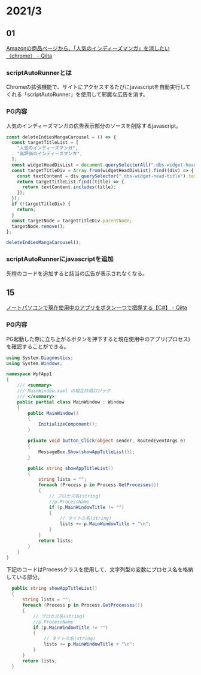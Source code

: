 # 2021/3

## 01
[Amazonの商品ページから、「人気のインディーズマンガ」を消したい（chrome） \- Qiita](https://qiita.com/iteyan/items/78bcad46ae43616eeb0f)

### scriptAutoRunnerとは
Chromeの拡張機能で、サイトにアクセスするたびにjavascriptを自動実行してくれる「scriptAutoRunner」を使用して邪魔な広告を消す。

### PG内容
人気のインディーズマンガの広告表示部分のソースを削除するjavascript。
```javascript
const deleteIndiesMangaCarousel = () => {
  const targetTitleList = [
    "人気のインディーズマンガ",
    "高評価のインディーズマンガ",
  ];
  const widgetHeadDivList = document.querySelectorAll(".dbs-widget-head");
  const targetTitleDiv = Array.from(widgetHeadDivList).find((div) => {
    const textContent = div.querySelector(".dbs-widget-head-title").textContent;
    return targetTitleList.find((title) => {
      return textContent.includes(title);
    });
  });
  if (!targetTitleDiv) {
    return;
  }
  const targetNode = targetTitleDiv.parentNode;
  targetNode.remove();
};

deleteIndiesMangaCarousel();
```

### scriptAutoRunnerにjavascriptを追加
先程のコードを追加すると該当の広告が表示されなくなる。

## 15
[ノートパソコンで現在使用中のアプリをボタン一つで把握する【C\#】 \- Qiita](https://qiita.com/kewpie134134/items/bb9fc6d2efd03237e31f)

### PG内容
PG起動した際に立ち上がるボタンを押下すると現在使用中のアプリ(プロセス)を確認することができる。

```c#
using System.Diagnostics;
using System.Windows;

namespace WpfApp1
{
    /// <summary>
    /// MainWindow.xaml の相互作用ロジック
    /// </summary>
    public partial class MainWindow : Window
    {
        public MainWindow()
        {
            InitializeComponent();
        }

        private void button_Click(object sender, RoutedEventArgs e)
        {
            MessageBox.Show(showAppTitleList());
        }

        public string showAppTitleList()
        {
            string lists = "";
            foreach (Process p in Process.GetProcesses())
            {
                // プロセス名(string)
                //p.ProcessName
                if (p.MainWindowTitle != "")
                {
                    // タイトル名(string)
                    lists += p.MainWindowTitle + "\n";
                }
            }
            return lists;
        }
    }
}
```
下記のコードはProcessクラスを使用して、文字列型の変数にプロセス名を格納している部分。
```C#
  public string showAppTitleList()
  {
      string lists = "";
      foreach (Process p in Process.GetProcesses())
      {
          // プロセス名(string)
          //p.ProcessName
          if (p.MainWindowTitle != "")
          {
              // タイトル名(string)
              lists += p.MainWindowTitle + "\n";
          }
      }
      return lists;
  }
```